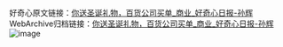 好奇心原文链接：[你送圣诞礼物，百货公司买单_商业_好奇心日报-孙辉](https://www.qdaily.com/articles/4242.html)
WebArchive归档链接：[你送圣诞礼物，百货公司买单_商业_好奇心日报-孙辉](http://web.archive.org/web/20190623154026/https://www.qdaily.com/articles/4242.html)
![image](http://ww3.sinaimg.cn/large/007d5XDply1g3vf0563mqj30u030y7wh)
